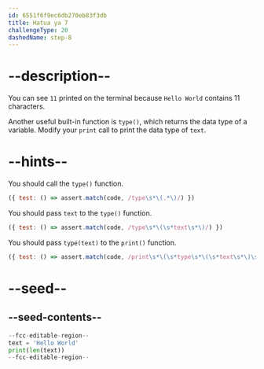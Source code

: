 ```yaml
---
id: 6551f6f9ec6db270eb83f3db
title: Hatua ya 7
challengeType: 20
dashedName: step-8
---
```


# --description--

You can see `11` printed on the terminal because `Hello World` contains 11 characters.

Another useful built-in function is `type()`, which returns the data type of a variable. Modify your `print` call to print the data type of `text`.

# --hints--

You should call the `type()` function.

```js
({ test: () => assert.match(code, /type\s*\(.*\)/) })

```

You should pass `text` to the `type()` function.

```js
({ test: () => assert.match(code, /type\s*\(\s*text\s*\)/) })

```

You should pass `type(text)` to the `print()` function.

```js
({ test: () => assert.match(code, /print\s*\(\s*type\s*\(\s*text\s*\)\s*\)/) })

```

# --seed--

## --seed-contents--

```py
--fcc-editable-region--
text = 'Hello World'
print(len(text))
--fcc-editable-region--
```
